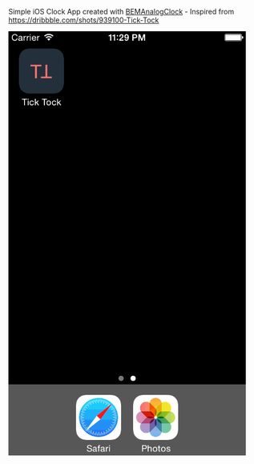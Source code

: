 Simple iOS Clock App created with [BEMAnalogClock](https://github.com/Boris-Em/BEMAnalogClock) - Inspired from https://dribbble.com/shots/939100-Tick-Tock

![Tick Tock](https://raw.githubusercontent.com/weslindsay/Tick-Tock/master/Tick%20Tock/Resources/Tick%20Tock.gif)
